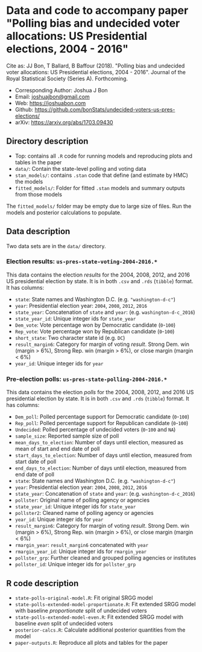 # Data and code to accompany paper "Polling bias and undecided voter allocations: US Presidential elections, 2004 - 2016"

Cite as: JJ Bon, T Ballard, B Baffour (2018). "Polling bias and undecided voter allocations: US Presidential elections, 2004 - 2016". Journal of the Royal Statistical Society (Series A). Forthcoming.

 - Corresponding Author: Joshua J Bon
 - Email: joshuajbon@gmail.com
 - Web: https://joshuabon.com
 - Github: https://github.com/bonStats/undecided-voters-us-pres-elections/
 - arXiv: https://arxiv.org/abs/1703.09430

## Directory description

- Top: contains all `.R` code for running models and reproducing plots and tables in the paper
- `data/`: Contain the state-level polling and voting data
- `stan_models/`: contains `.stan` code that define (and estimate by HMC) the models
- `fitted_models/`: Folder for fitted `.stan` models and summary outputs from those models 

The `fitted_models/` folder may be empty due to large size of files. Run the models and posterior calculations to populate.

## Data description
Two data sets are in the `data/` directory.

### Election results: `us-pres-state-voting-2004-2016.*` 
This data contains the election *results* for the 2004, 2008, 2012, and 2016 US presidential election by state. It is in both `.csv` and `.rds` (`tibble`) format. It has columns:

- `state`: State names and Washington D.C. (e.g. `"washington-d-c"`)
- `year`: Presidential election year: `2004`, `2008`, `2012`, `2016`
- `state_year`: Concatenation of `state` and `year`: (e.g. `washington-d-c_2016`)
- `state_year_id`: Unique integer ids for `state_year`
- `Dem_vote`: Vote percentage won by Democratic candidate (`0`-`100`)
- `Rep_vote`: Vote percentage won by Republican candidate (`0`-`100`)
- `short_state`: Two character state id (e.g. `DC`)
- `result_margin6`: Category for margin of voting *result*. Strong Dem. win (margin > 6%), Strong Rep. win (margin > 6%), or close margin (margin < 6%)
- `year_id`: Unique integer ids for `year`

### Pre-election polls: `us-pres-state-polling-2004-2016.*` 
This data contains the election *polls* for the 2004, 2008, 2012, and 2016 US presidential election by state. It is in both `.csv` and `.rds` (`tibble`) format. It has columns:

- `Dem_poll`: Polled percentage support for Democratic candidate (`0`-`100`)
- `Rep_poll`: Polled percentage support for Republican candidate (`0`-`100`)
- `Undecided`: Polled percentage of undecided voters (`0`-`100` and `NA`)
- `sample_size`: Reported sample size of poll
- `mean_days_to_election`: Number of days until election, measured as mean of start and end date of poll
- `start_days_to_election`: Number of days until election, measured from start date of poll 
- `end_days_to_election`: Number of days until election, measured from end date of poll 
- `state`: State names and Washington D.C. (e.g. `"washington-d-c"`)
- `year`: Presidential election year: `2004`, `2008`, `2012`, `2016`
- `state_year`: Concatenation of `state` and `year`: (e.g. `washington-d-c_2016`)
- `pollster`: Original name of polling agency or agencies
- `state_year_id`: Unique integer ids for `state_year`
- `pollster2`: Cleaned name of polling agency or agencies
- `year_id`: Unique integer ids for `year`
- `result_margin6`: Category for margin of voting *result*. Strong Dem. win (margin > 6%), Strong Rep. win (margin > 6%), or close margin (margin < 6%)
- `rmargin_year`: `result_margin6` concatenated with `year`
- `rmargin_year_id`: Unique integer ids for `rmargin_year`
- `pollster_grp`: Further cleaned and grouped polling agencies or institutes
- `pollster_id`:  Unique integer ids for `pollster_grp`

## R code description

- `state-polls-original-model.R`: Fit original SRGG model
- `state-polls-extended-model-proportionate.R`: Fit extended SRGG model with baseline *proportionate* split of undecided voters
- `state-polls-extended-model-even.R`: Fit extended SRGG model with baseline *even* split of undecided voters
- `posterior-calcs.R`: Calculate additional posterior quantities from the model
- `paper-outputs.R`: Reproduce all plots and tables for the paper
